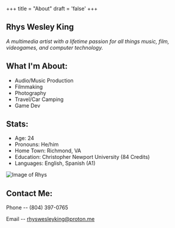 +++
title = "About"
draft = 'false'
+++

## Rhys Wesley King

*A multimedia artist with a lifetime passion for all things music, film, videogames, and computer technology.*

## What I'm About:

* Audio/Music Production
* Filmmaking
* Photography
* Travel/Car Camping
* Game Dev

## Stats:

- Age: 24
- Pronouns: He/him
- Home Town: Richmond, VA
- Education: Christopher Newport University (84 Credits)
- Languages: English, Spanish (A1)

![Image of Rhys](/abt_me_pic.avif)

## Contact Me:

Phone -- (804) 397-0765

Email -- rhyswesleyking@proton.me